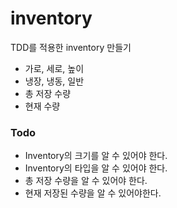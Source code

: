 # inventory
TDD를 적용한 inventory 만들기
- 가로, 세로, 높이
- 냉장, 냉동, 일반
- 총 저장 수량
- 현재 수량

### Todo 
- Inventory의 크기를 알 수 있어야 한다.
- Inventory의 타입을 알 수 있어야 한다.
- 총 저장 수량을 알 수 있어야 한다.
- 현재 저장된 수량을 알 수 있어야한다.
  
